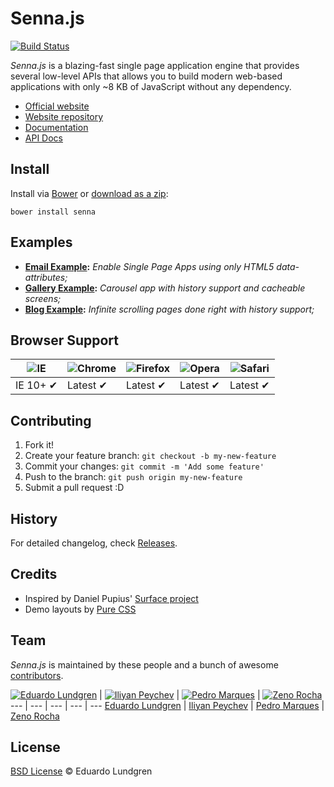 # Senna.js
[![Build Status](http://img.shields.io/travis/liferay/senna.js/master.svg?style=flat)](https://travis-ci.org/liferay/senna.js)

*Senna.js* is a blazing-fast single page application engine that provides several low-level APIs that allows you to build modern web-based applications with only ~8 KB of JavaScript without any dependency.

* [Official website](http://sennajs.com)
* [Website repository](https://github.com/liferay/sennajs.com)
* [Documentation](http://sennajs.com/docs/)
* [API Docs](http://sennajs.com/api/)

## Install

Install via [Bower](http://bower.io/) or
[download as a zip](https://github.com/liferay/senna.js/archive/master.zip):

```
bower install senna
```

## Examples

* **[Email Example](http://sennajs.com/examples/email):** *Enable Single Page Apps using only HTML5 data-attributes;*
* **[Gallery Example](http://sennajs.com/examples/gallery):** *Carousel app with history support and cacheable screens;*
* **[Blog Example](http://sennajs.com/examples/blog):** *Infinite scrolling pages done right with history support;*

## Browser Support

![IE](https://cloud.githubusercontent.com/assets/398893/3528325/20373e76-078e-11e4-8e3a-1cb86cf506f0.png) | ![Chrome](https://cloud.githubusercontent.com/assets/398893/3528328/23bc7bc4-078e-11e4-8752-ba2809bf5cce.png) | ![Firefox](https://cloud.githubusercontent.com/assets/398893/3528329/26283ab0-078e-11e4-84d4-db2cf1009953.png) | ![Opera](https://cloud.githubusercontent.com/assets/398893/3528330/27ec9fa8-078e-11e4-95cb-709fd11dac16.png) | ![Safari](https://cloud.githubusercontent.com/assets/398893/3528331/29df8618-078e-11e4-8e3e-ed8ac738693f.png)
--- | --- | --- | --- | --- |
IE 10+ ✔ | Latest ✔ | Latest ✔ | Latest ✔ | Latest ✔ |

## Contributing

1. Fork it!
2. Create your feature branch: `git checkout -b my-new-feature`
3. Commit your changes: `git commit -m 'Add some feature'`
4. Push to the branch: `git push origin my-new-feature`
5. Submit a pull request :D

## History

For detailed changelog, check [Releases](https://github.com/liferay/senna.js/releases).

## Credits

* Inspired by Daniel Pupius' [Surface project](https://github.com/dpup/surface)
* Demo layouts by [Pure CSS](http://purecss.io/)

## Team

*Senna.js* is maintained by these people and a bunch of awesome [contributors](https://github.com/liferay/senna.js/graphs/contributors).

[![Eduardo Lundgren](https://2.gravatar.com/avatar/42327de520e674a6d1686845b30778d0)](https://github.com/eduardolundgren) | [![Iliyan Peychev](https://2.gravatar.com/avatar/c2a0cb9ed0d19196b7fe061055c18838)](https://github.com/ipeychev) | [![Pedro Marques](https://2.gravatar.com/avatar/1cf95bc9cee05a0bba25f7529bcdb888)](https://github.com/pedromarks) | [![Zeno Rocha](https://2.gravatar.com/avatar/e190023b66e2b8aa73a842b106920c93)](https://github.com/zenorocha)
--- | --- | --- | --- | ---
[Eduardo Lundgren](https://github.com/eduardolundgren) | [Iliyan Peychev](https://github.com/ipeychev) | [Pedro Marques](https://github.com/pedromarks) | [Zeno Rocha](https://github.com/zenorocha)

## License

[BSD License](https://github.com/liferay/senna.js/blob/master/LICENSE) © Eduardo Lundgren
